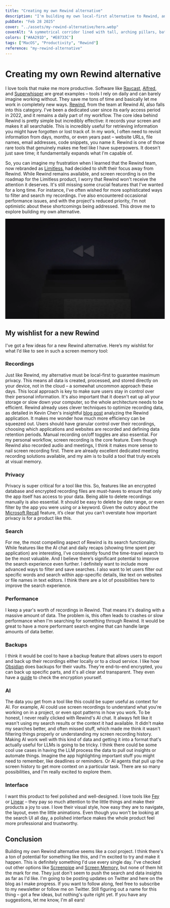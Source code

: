 ```yaml
---
title: "Creating my own Rewind alternative"
description: "I'm building my own local-first alternative to Rewind, and in this post, I'm sharing my wishlist. Privacy, enhanced search, performance, backups, and AI integration are key features I'm aiming for in this screen memory tool. Read about my motivations and the features I plan to implement."
pubDate: "Feb 28 2025"
cover: "../assets/my-rewind-alternative/hero.webp"
coverAlt: "A symmetrical corridor lined with tall, arching pillars, bathed in warm orange and red hues, leading towards a bright, illuminated end. The reflective floor enhances the vibrant colors, creating a surreal, dreamlike atmosphere."
colors: ["#AA291D", "#E8733C"]
tags: ["MacOS", "Productivity", "Rewind"]
reference: "my-rewind-alternative"
---
```


# Creating my own Rewind alternative

I love tools that make me more productive. Software like [Raycast](https://www.raycast.com/), [Alfred](https://www.alfredapp.com/), and [Superwhisper](https://superwhisper.com/) are great examples – tools I rely on daily and can barely imagine working without. They save me tons of time and basically let me work in completely new ways. [Rewind](https://www.rewind.ai/), from the team at Rewind AI, also falls into this category. I've been a dedicated user since its early access period in 2022, and it remains a daily part of my workflow. The core idea behind Rewind is pretty simple but incredibly effective: it records your screen and makes it all searchable. This is incredibly useful for retrieving information you might have forgotten or lost track of. In my work, I often need to revisit information from days, months, or even years past – website URLs, file names, email addresses, code snippets, you name it. Rewind is one of those rare tools that genuinely makes me feel like I have superpowers. It doesn't just save time; it fundamentally expands what I'm capable of.

So, you can imagine my frustration when I learned that the Rewind team, now rebranded as [Limitless](https://www.limitless.ai/), had decided to shift their focus away from Rewind. While Rewind remains available, and screen recording is on the roadmap for the Limitless product, I worry that Rewind won't receive the attention it deserves. It's still missing some crucial features that I've wanted for a long time. For instance, I've often wished for more sophisticated ways to filter and search my recordings. I've also encountered occasional performance issues, and with the project's reduced priority, I’m not optimistic about these shortcomings being addressed. This drove me to explore building my own alternative.

![Dark background with two gray triangular rewind icons centered at the top, suggesting a rewind function.](../assets/my-rewind-alternative/illustration.webp)

## My wishlist for a new Rewind

I've got a few ideas for a new Rewind alternative. Here’s my wishlist for what I’d like to see in such a screen memory tool:

### Recordings

Just like Rewind, my alternative must be local-first to guarantee maximum privacy. This means all data is created, processed, and stored directly on your device, not in the cloud – a somewhat uncommon approach these days. This local approach is key to make sure users stay in control over their personal information. It's also important that it doesn't eat up all your storage or slow down your computer, so the whole architecture needs to be efficient. Rewind already uses clever techniques to optimize recording data, as detailed in Kevin Chen's insightful [blog post](https://kevinchen.co/blog/rewind-ai-app-teardown/) analyzing the Rewind application. It makes me wonder how much more efficiency can be squeezed out.
Users should have granular control over their recordings, choosing which applications and websites are recorded and defining data retention periods. Manual recording on/off toggles are also essential. For my personal workflow, screen recording is the core feature. Even though Rewind also recorded audio and meetings, I think it makes more sense to nail screen recording first. There are already excellent dedicated meeting recording solutions available, and my aim is to build a tool that truly excels at visual memory.

### Privacy

Privacy is super critical for a tool like this. So, features like an encrypted database and encrypted recording files are must-haves to ensure that only the app itself has access to your data. Being able to delete recordings manually is also essential. It should be easy to delete by date range, or even filter by the app you were using or a keyword.
Given the outcry about the [Microsoft Recall](https://www.techspot.com/news/105943-microsoft-recall-capturing-screenshots-full-sensitive-information-despite.html) feature, it’s clear that you can’t overstate how important privacy is for a product like this.

### Search

For me, the most compelling aspect of Rewind is its search functionality. While features like the AI chat and daily recaps (showing time spent per application) are interesting, I've consistently found the time-travel search to be the most valuable. And I believe there’s significant potential to improve the search experience even further. I definitely want to include more advanced ways to filter and save searches. I also want to let users filter out specific words and search within app-specific details, like text on websites or file names in text editors. I think there are a lot of possibilities here to improve the search experience.

### Performance

I keep a year's worth of recordings in Rewind. That means it's dealing with a massive amount of data. The problem is, this often leads to crashes or slow performance when I'm searching for something through Rewind. It would be great to have a more performant search engine that can handle large amounts of data better.

### Backups

I think it would be cool to have a backup feature that allows users to export and back up their recordings either locally or to a cloud service. I like how [Obsidian](https://obsidian.md/sync) does backups for their vaults. They're end-to-end encrypted, you can back up specific parts, and it's all clear and transparent. They even have a [guide](https://obsidian.md/blog/verify-obsidian-sync-encryption/) to check the encryption yourself.

### AI

The data you get from a tool like this could be super useful as context for AI. For example, AI could use screen recordings to understand what you're working on in a project, or even spot patterns in how you work.
To be honest, I never really clicked with Rewind's AI chat. It always felt like it wasn't using my search results or the context it had available. It didn't make my searches better, and often missed stuff, which made me think it wasn't filtering things properly or understanding my screen recording history.
Making AI work well with this kind of data and getting it into a format that's actually useful for LLMs is going to be tricky. I think there could be some cool use cases in having the LLM process the data to pull out insights or automate things. Imagine the app highlighting important stuff you might need to remember, like deadlines or reminders. Or AI agents that pull up the screen history to get more context on a particular task. There are so many possibilities, and I'm really excited to explore them.

### Interface

I want this product to feel polished and well-designed. I love tools like [Fey](https://www.fey.com/) or [Linear](https://linear.app/) – they pay so much attention to the little things and make their products a joy to use. I love their visual style, how easy they are to navigate, the layout, even the little animations. Even though you won't be looking at the search UI all day, a polished interface makes the whole product feel more professional and trustworthy.

## Conclusion

Building my own Rewind alternative seems like a cool project. I think there's a ton of potential for something like this, and I'm excited to try and make it happen. This is definitely something I'd use every single day. I've checked out other options like [Screenpipe](https://github.com/mediar-ai/screenpipe) and [Screen Memory](https://screenmemory.app/), but none of them hit the mark for me. They just don't seem to push the search and data insights as far as I'd like.
I'm going to be posting updates on Twitter and here on the blog as I make progress. If you want to follow along, feel free to subscribe to my newsletter or follow me on Twitter. Still figuring out a name for this thing – got a few ideas, but nothing's quite right yet. If you have any suggestions, let me know, I'm all ears!
